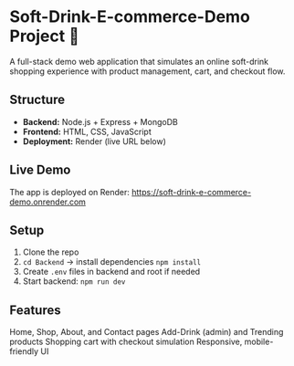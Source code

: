 # Soft-Drink-E-commerce-Demo Project 🥤
A full-stack demo web application that simulates an online soft-drink shopping experience with product management, cart, and checkout flow.

## Structure
- **Backend:** Node.js + Express + MongoDB
- **Frontend:** HTML, CSS, JavaScript
- **Deployment:** Render (live URL below)

## Live Demo
The app is deployed on Render:
https://soft-drink-e-commerce-demo.onrender.com

## Setup
1. Clone the repo
2. `cd Backend` → install dependencies `npm install`
3. Create `.env` files in backend and root if needed
4. Start backend: `npm run dev`
## Features
Home, Shop, About, and Contact pages
Add-Drink (admin) and Trending products
Shopping cart with checkout simulation
Responsive, mobile-friendly UI
